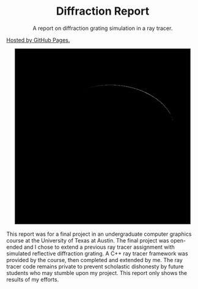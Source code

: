 <h1 align="center">Diffraction Report</h1>

<p align="center">
A report on diffraction grating simulation in a ray tracer.

<a align="center" href="https://tabenmalik.github.com.io/cs354-diffraction-report">Hosted by GitHub Pages.</a>
</p>

<p align="center">
    <img width="460" src="https://github.com/tabenmalik/cs354-diffraction-report/blob/main/assets/images/diff_point_radial_fast.gif">
</p>


This report was for a final project in an undergraduate computer graphics 
course at the University of Texas at Austin. The final project was open-ended 
and I chose to extend a previous ray tracer assignment with simulated reflective 
diffraction grating. A C++ ray tracer framework was provided by the course, 
then completed and extended by me. The ray tracer code remains private to prevent 
scholastic dishonesty by future students who may stumble upon my project. This 
report only shows the results of my efforts.

